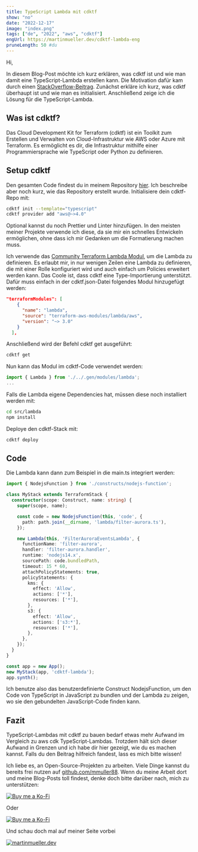 ```yaml
---
title: TypeScript Lambda mit cdktf
show: "no"
date: "2022-12-17"
image: "index.png"
tags: ["de", "2022", "aws", "cdktf"]
engUrl: https://martinmueller.dev/cdktf-lambda-eng
pruneLength: 50 #du
---
```


Hi,

In diesem Blog-Post möchte ich kurz erklären, was cdktf ist und wie man damit eine TypeScript-Lambda erstellen kann. Die Motivation dafür kam durch einen [StackOverflow-Beitrag](https://stackoverflow.com/questions/74740782/how-to-deploy-lambda-using-terraform-created-by-cdktf). Zunächst erkläre ich kurz, was cdktf überhaupt ist und wie man es initialisiert. Anschließend zeige ich die Lösung für die TypeScript-Lambda.

## Was ist cdktf?

Das Cloud Development Kit for Terraform (cdktf) ist ein Toolkit zum Erstellen und Verwalten von Cloud-Infrastruktur wie AWS oder Azure mit Terraform. Es ermöglicht es dir, die Infrastruktur mithilfe einer Programmiersprache wie TypeScript oder Python zu definieren.

## Setup cdktf

Den gesamten Code findest du in meinem Repository [hier](https://github.com/mmuller88/cdktf-lambda). Ich beschreibe aber noch kurz, wie das Repository erstellt wurde. Initialisiere dein cdktf-Repo mit:

```bash
cdktf init --template="typescript"
cdktf provider add "aws@~>4.0"
```

Optional kannst du noch Prettier und Linter hinzufügen. In den meisten meiner Projekte verwende ich diese, da sie mir ein schnelles Entwickeln ermöglichen, ohne dass ich mir Gedanken um die Formatierung machen muss.

Ich verwende das [Community Terraform Lambda Modul](https://github.com/terraform-aws-modules/terraform-aws-lambda), um die Lambda zu definieren. Es erlaubt mir, in nur wenigen Zeilen eine Lambda zu definieren, die mit einer Rolle konfiguriert wird und auch einfach um Policies erweitert werden kann. Das Coole ist, dass cdktf eine Type-Importierung unterstützt. Dafür muss einfach in der cdktf.json-Datei folgendes Modul hinzugefügt werden:

```json
"terraformModules": [
    {
      "name": "lambda",
      "source": "terraform-aws-modules/lambda/aws",
      "version": "~> 3.0"
    }
  ],
```

Anschließend wird der Befehl cdktf get ausgeführt:

```bash
cdktf get
```

Nun kann das Modul im cdktf-Code verwendet werden:

```ts
import { Lambda } from './../.gen/modules/lambda';
...
```

Falls die Lambda eigene Dependencies hat, müssen diese noch installiert werden mit:

```bash
cd src/lambda
npm install
```

Deploye den cdktf-Stack mit:

```bash
cdktf deploy
```

## Code

Die Lambda kann dann zum Beispiel in die main.ts integriert werden:

```ts
import { NodejsFunction } from './constructs/nodejs-function';

class MyStack extends TerraformStack {
  constructor(scope: Construct, name: string) {
    super(scope, name);

    const code = new NodejsFunction(this, 'code', {
      path: path.join(__dirname, 'lambda/filter-aurora.ts'),
    });

    new Lambda(this, 'FilterAuroraEventsLambda', {
      functionName: 'filter-aurora',
      handler: 'filter-aurora.handler',
      runtime: 'nodejs14.x',
      sourcePath: code.bundledPath,
      timeout: 15 * 60,
      attachPolicyStatements: true,
      policyStatements: {
        kms: {
          effect: 'Allow',
          actions: ['*'],
          resources: ['*'],
        },
        s3: {
          effect: 'Allow',
          actions: ['s3:*'],
          resources: ['*'],
        },
      },
    });
  }
}

const app = new App();
new MyStack(app, 'cdktf-lambda');
app.synth();
```

Ich benutze also das benutzerdefinierte Construct NodejsFunction, um den Code von TypeScript in JavaScript zu bundlen und der Lambda zu zeigen, wo sie den gebundelten JavaScript-Code finden kann.

## Fazit

TypeScript-Lambdas mit cdktf zu bauen bedarf etwas mehr Aufwand im Vergleich zu aws cdk TypeScript-Lambdas. Trotzdem hält sich dieser Aufwand in Grenzen und ich habe dir hier gezeigt, wie du es machen kannst. Falls du den Beitrag hilfreich fandest, lass es mich bitte wissen!

Ich liebe es, an Open-Source-Projekten zu arbeiten. Viele Dinge kannst du bereits frei nutzen auf [github.com/mmuller88](https://github.com/mmuller88). Wenn du meine Arbeit dort und meine Blog-Posts toll findest, denke doch bitte darüber nach, mich zu unterstützen:

[![Buy me a Ko-Fi](https://storage.ko-fi.com/cdn/useruploads/png_d554a01f-60f0-4969-94d1-7b69f3e28c2fcover.jpg?v=69a332f2-b808-4369-8ba3-dae0d1100dd4)](https://ko-fi.com/T6T1BR59W)

Oder

[![Buy me a Ko-Fi](https://theastrologypodcast.com/wp-content/uploads/2015/06/become-my-patron-05.jpg)](https://www.patreon.com/bePatron?u=29010217)

Und schau doch mal auf meiner Seite vorbei

[![martinmueller.dev](https://martinmueller.dev/static/84caa5292a6d0c37c48ae280d04b5fa6/a7715/joint.jpg)](https://martinmueller.dev/resume)